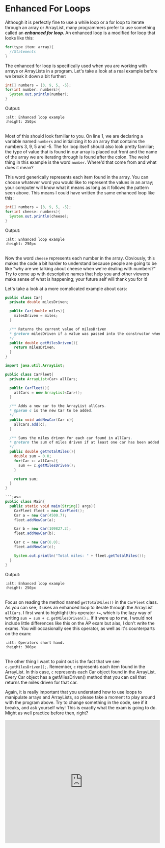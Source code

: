 Enhanced For Loops
==============

Although it is perfectly fine to use a while loop or a for loop to iterate through an array or ArrayList, many programmers prefer to use something called an ***enhanced for loop***. An enhanced loop is a modified for loop that looks like this:

```java
for(type item: array){
  //Statements
}
```

The enhanced for loop is specifically used when you are working with arrays or ArrayLists in a program. Let's take a look at a real example before we break it down a bit further:

```java
int[] numbers = {3, 9, 5, -5};
for(int number: numbers){
  System.out.println(number);
}
```
Output:
```{image} output7.png
:alt: Enhanced loop example
:height: 250px
```
<br>Most of this should look familiar to you. On line 1, we are declaring a variable named `numbers` and initializing it to an array that contains the numbers 3, 9, 5 and -5. The for loop itself should also look pretty familiar; the type of value that is found in our array is placed out front and the name of the array we are iterating through is found after the colon. The weird thing in this example is the word `number`. Where'd that come from and what does it mean?

This word generically represents each item found in the array. You can choose whatever word you would like to represent the values in an array; your computer will know what it means as long as it follows the pattern seen above. This means I could have written the same enhanced loop like this:

```java
int[] numbers = {3, 9, 5, -5};
for(int cheese: numbers){
  System.out.println(cheese);
}
```
Output:
```{image} output7.png
:alt: Enhanced loop example
:height: 250px
```
<br>Now the word `cheese` represents each number in the array. Obviously, this makes the code a bit harder to understand because people are going to be like "why are we talking about cheese when we're dealing with numbers?" Try to come up with descriptive names that help you and other viewers make sense of what is happening; your future self will thank you for it!

Let's take a look at a more complicated example about cars:

```java
public class Car{
  private double milesDriven;

  public Car(double miles){
    milesDriven = miles;
  }

  /** Returns the current value of milesDriven
  * @return milesDriven if a value was passed into the constructor when instantiating a new Car object.
  */
  public double getMilesDriven(){
    return milesDriven;
  }
}
```
```java
import java.util.ArrayList;

public class CarFleet{
  private ArrayList<Car> allCars;

  public CarFleet(){
    allCars = new ArrayList<Car>();
  }

  /** Adds a new car to the ArrayList allCars.
  * @param c is the new Car to be added.
  */
  public void addNewCar(Car c){
    allCars.add(c);
  }

  /** Sums the miles driven for each car found in allCars.
  * @return the sum of miles driven if at least one car has been added to allCars.
  */
  public double getTotalMiles(){
    double sum = 0.0;
    for(Car c: allCars){
      sum += c.getMilesDriven();
    }

    return sum;
  }
}

```java
public class Main{
  public static void main(String[] args){
    CarFleet fleet = new CarFleet();
    Car a = new Car(4500.7);
    fleet.addNewCar(a);

    Car b = new Car(109827.2);
    fleet.addNewCar(b);

    Car c = new Car(0.0);
    fleet.addNewCar(c);

    System.out.println("Total miles: " + fleet.getTotalMiles());
  }
}
```
Output:
```{image} output8.png
:alt: Enhanced loop example
:height: 250px
```

<br>Focus on reading the method named `getTotalMiles()` in the `CarFleet` class. As you can see, it uses an enhanced loop to iterate through the ArrayList `allCars`. I first want to highlight this operator `+=`, which is the lazy way of writing `sum = sum + c.getMilesDriven();`. If it were up to me, I would not include little differences like this on the AP exam but alas, I don't write the exams. You will occasionally see this operator, as well as it's counterparts on the exam:

```{image} shorthand.png
:alt: Operators short hand.
:height: 300px
```
<br>The other thing I want to point out is the fact that we see `c.getMilesDriven();`. Remember, `c` represents each item found in the ArrayList. In this case, `c` represents each Car object found in the ArrayList. Every Car object has a getMilesDriven() method that you can call that returns the miles driven for that car.

Again, it is really important that you understand how to use loops to manipulate arrays and ArrayLists, so please take a moment to play around with the program above. Try to change something in the code, see if it breaks, and ask yourself why! This is exactly what the exam is going to do. Might as well practice before then, right?

<iframe height="400px" width="100%" src="https://repl.it/@SoniaSpindt1/710Example1?lite=true" scrolling="no" frameborder="no" allowtransparency="true" allowfullscreen="true" sandbox="allow-forms allow-pointer-lock allow-popups allow-same-origin allow-scripts allow-modals"></iframe>

